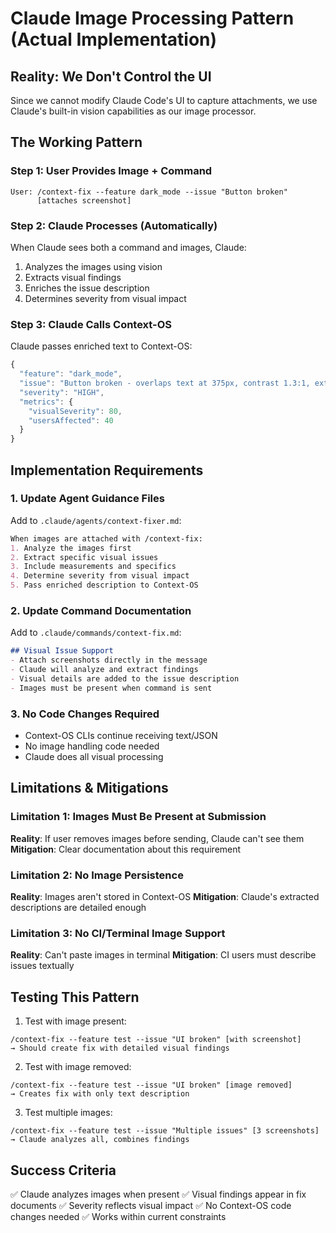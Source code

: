 # Claude Image Processing Pattern (Actual Implementation)

## Reality: We Don't Control the UI

Since we cannot modify Claude Code's UI to capture attachments, we use Claude's built-in vision capabilities as our image processor.

## The Working Pattern

### Step 1: User Provides Image + Command
```
User: /context-fix --feature dark_mode --issue "Button broken"
      [attaches screenshot]
```

### Step 2: Claude Processes (Automatically)
When Claude sees both a command and images, Claude:
1. Analyzes the images using vision
2. Extracts visual findings
3. Enriches the issue description
4. Determines severity from visual impact

### Step 3: Claude Calls Context-OS
Claude passes enriched text to Context-OS:
```javascript
{
  "feature": "dark_mode",
  "issue": "Button broken - overlaps text at 375px, contrast 1.3:1, extends 20px beyond container",
  "severity": "HIGH",
  "metrics": {
    "visualSeverity": 80,
    "usersAffected": 40
  }
}
```

## Implementation Requirements

### 1. Update Agent Guidance Files
Add to `.claude/agents/context-fixer.md`:
```markdown
When images are attached with /context-fix:
1. Analyze the images first
2. Extract specific visual issues
3. Include measurements and specifics
4. Determine severity from visual impact
5. Pass enriched description to Context-OS
```

### 2. Update Command Documentation
Add to `.claude/commands/context-fix.md`:
```markdown
## Visual Issue Support
- Attach screenshots directly in the message
- Claude will analyze and extract findings
- Visual details are added to the issue description
- Images must be present when command is sent
```

### 3. No Code Changes Required
- Context-OS CLIs continue receiving text/JSON
- No image handling code needed
- Claude does all visual processing

## Limitations & Mitigations

### Limitation 1: Images Must Be Present at Submission
**Reality**: If user removes images before sending, Claude can't see them
**Mitigation**: Clear documentation about this requirement

### Limitation 2: No Image Persistence
**Reality**: Images aren't stored in Context-OS
**Mitigation**: Claude's extracted descriptions are detailed enough

### Limitation 3: No CI/Terminal Image Support
**Reality**: Can't paste images in terminal
**Mitigation**: CI users must describe issues textually

## Testing This Pattern

1. Test with image present:
```
/context-fix --feature test --issue "UI broken" [with screenshot]
→ Should create fix with detailed visual findings
```

2. Test with image removed:
```
/context-fix --feature test --issue "UI broken" [image removed]
→ Creates fix with only text description
```

3. Test multiple images:
```
/context-fix --feature test --issue "Multiple issues" [3 screenshots]
→ Claude analyzes all, combines findings
```

## Success Criteria
✅ Claude analyzes images when present
✅ Visual findings appear in fix documents
✅ Severity reflects visual impact
✅ No Context-OS code changes needed
✅ Works within current constraints